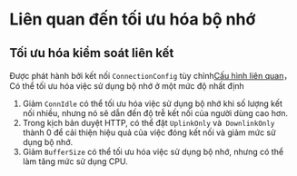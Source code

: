 # Liên quan đến tối ưu hóa bộ nhớ

## Tối ưu hóa kiểm soát liên kết

Được phát hành bởi kết nối `ConnectionConfig` tùy chỉnh[Cấu hình liên quan](../config-AikoXrayR/config.md#lian-jie-kong-zhi)，Có thể tối ưu hóa việc sử dụng bộ nhớ ở một mức độ nhất định

1. Giảm `ConnIdle` có thể tối ưu hóa việc sử dụng bộ nhớ khi số lượng kết nối nhiều, nhưng nó sẽ dẫn đến độ trễ kết nối của người dùng cao hơn.
2. Trong kịch bản duyệt HTTP, có thể đặt `UplinkOnly` và` DownlinkOnly` thành 0 để cải thiện hiệu quả của việc đóng kết nối và giảm mức sử dụng bộ nhớ.
3. Giảm `BufferSize` có thể tối ưu hóa việc sử dụng bộ nhớ, nhưng có thể làm tăng mức sử dụng CPU.
